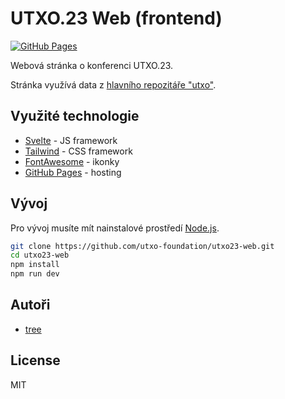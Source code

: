 # UTXO.23 Web (frontend)

[![GitHub Pages](https://github.com/utxo-foundation/utxo22-web/actions/workflows/gh-pages.yml/badge.svg)](https://github.com/utxo-foundation/utxo23-web/actions/workflows/gh-pages.yml)

Webová stránka o konferenci UTXO.23.

Stránka využívá data z [hlavního repozitáře "utxo"](https://github.com/utxo-foundation/utxo).

## Využité technologie
- [Svelte](https://svelte.dev/) - JS framework
- [Tailwind](https://tailwindcss.com/) - CSS framework
- [FontAwesome](https://fontawesome.com/) - ikonky
- [GitHub Pages](https://pages.github.com/) - hosting

## Vývoj

Pro vývoj musíte mít nainstalové prostředí [Node.js](https://nodejs.org/en/).

```bash
git clone https://github.com/utxo-foundation/utxo23-web.git
cd utxo23-web
npm install
npm run dev
```

## Autoři

- [tree](https://twitter.com/treecz)

## License

MIT
